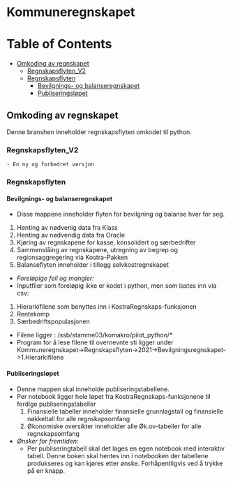 # Kommuneregnskapet

Table of Contents
=================

* [Omkoding av regnskapet](#omkoding-av-regnskapet)
  * [Regnskapsflyten_V2](#Regnskapsflyten_V2)
  * [Regnskapsflyten](#Regnskapsflyten)    
    * [Bevilgnings- og balanseregnskapet](#bevilgnings--og-balanseregnskapet)
    * [Publiseringsløpet](#publiseringsløpet)

## Omkoding av regnskapet

Denne branshen inneholder regnskapsflyten omkodet til python. 

### Regnskapsflyten_V2
    - En ny og forbedret versjon

### Regnskapsflyten

#### Bevilgnings- og balanseregnskapet

  - Disse mappene inneholder flyten for bevilgning og balanse hver for seg. 
  1. Henting av nødvenig data fra Klass
  2. Henting av nødvendig data fra Oracle
  3. Kjøring av regnskapene for kasse, konsolidert og særbedrifter
  4. Sammenslåing av regnskapene, utregning av begrep og regionsaggregering via Kostra-Pakken
  5. Balanseflyten inneholder i tillegg selvkostregnskapet

  - *Foreløpige feil og mangler:*
  - Inputfiler som foreløpig ikke er kodet i python, men som lastes inn via csv:
  1. Hierarkifilene som benyttes inn i KostraRegnskaps-funksjonen
  2. Rentekomp
  3. Særbedriftspopulasjonen
  - Filene ligger : /ssb/stamme03/komakro/pilot_python/*
  - Program for å lese filene til overnevnte sti ligger under Kommuneregnskapet->Regnskapsflyten->2021->Bevilgningsregnskapet->1.Hierarkifilene

#### Publiseringsløpet

  - Denne mappen skal inneholde publiseringstabellene. 
  - Per notebook ligger hele løpet fra KostraRegnskaps-funksjonene til ferdige publiseringstabeller
    1. Finansielle tabeller inneholder finansielle grunnlagstall og finansielle nøkkeltall for alle regnskapsomfang
    2. Økonomiske oversikter inneholder alle Øk.ov-tabeller for alle regnskapsomfang
  - *Ønsker for fremtiden:*
    - Per publiseringtabell skal det lages en egen notebook med interaktiv tabell. Denne boken skal hentes inn i notebooken der tabellene produkseres og kan kjøres etter ønske. Forhåpentligvis ved å trykke på en knapp. 
